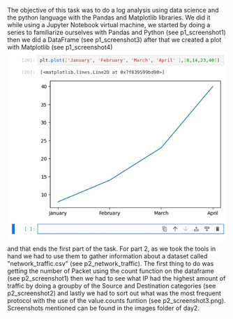 The objective of this task was to do a log analysis using data science and the python language with the Pandas and Matplotlib libraries. We did it while using a Jupyter Notebook virtual machine, we started by 
doing a series to familiarize ourselves with Pandas and Python (see p1_screenshot1) then we did a DataFrame (see p1_screenshot3) after that we created a plot with Matplotlib (see p1_screenshot4) ![p1_screenshot4](https://github.com/Hajim3ND/Advent-of-Cyber-2023/blob/main/day2/images/p1_screenshot4.png) and that ends the first 
part of the task. For part 2, as we took the tools in hand we had to use them to gather information about a dataset called "network_traffic.csv" (see p2_network_traffic). The first thing to do was getting the 
number of Packet using the count function on the dataframe (see p2_screenshot1) then we had to see what IP had the highest amount of traffic by doing a groupby of the Source and Destination categories
(see p2_screenshot2) and lastly we had to sort out what was the most frequent protocol with the use of the value.counts funtion (see p2_screenshot3.png). Screenshots mentioned can be found in the images folder of
day2.
